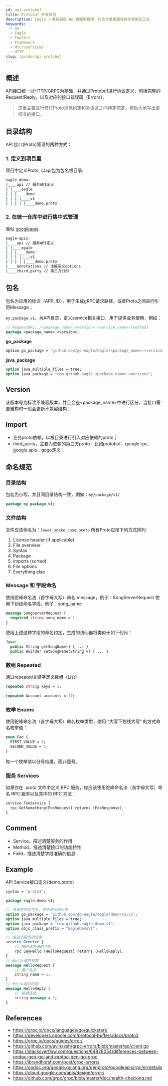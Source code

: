 ```yaml
---
id: api-protobuf
title: Protobuf 开发规范
description: Eagle 一套轻量级 Go 微服务框架，包含大量微服务相关框架及工具
keywords:
  - Go
  - Eagle
  - Toolkit
  - Framework
  - Microservices
  - HTTP
slug: /guide/api-protobuf
---
```


## 概述

API接口统一以HTTP/GRPC为基础，并通过Protobuf进行协议定义，包括完整的Request/Reply，以及对应的接口错误码（Errors）。

> 这里主要进行修订Proto规范约定和多语言之间特定商定，帮助大家写出更标准的接口。

## 目录结构

API 接口(Proto)管理的两种方式：

### 1. 定义到项目里

项目中定义Proto, 以api包为包名根目录:

```bash
eagle-demo：
|____api // 服务API定义
| |____eagle
| | |____demo
| | | |____v1
| | | | |____demo.proto
```

### 2. 在统一仓库中进行集中式管理

类似 [googleapis](https://github.com/googleapis/googleapis).

```bash
eagle-apis:
|____api // 服务API定义
| |____egale
| | |____demo
| | | |____v1
| | | | |____demo.proto
|____annotations // 注解定义options
|____third_party // 第三方引用
```

## 包名

包名为应用的标识（APP_ID），用于生成gRPC请求路径，或者Proto之间进行引用Message；

`my.package.v1`，为API目录，定义service相关接口，用于提供业务使用，例如：

```proto
// RequestURL: /<package_name>.<version>.<service_name>/{method}
package <package_name>.<version>;
```

**go_package**

```proto
option go_package = "github.com/go-eagle/eagle/<package_name>;<version>";
```

**java_package**

```proto
option java_multiple_files = true;
option java_package = "com.github.eagle.<package_name>.<version>";
```

## Version

该版本号为标注不兼容版本，并且会在<package_name>中进行区分，当接口需要重构时一般会更新不兼容结构；

## Import

- 业务proto依赖，以根目录进行引入对应依赖的proto；
- third_party，主要为依赖的第三方proto，比如protobuf、google rpc、google apis、gogo定义；

## 命名规范

### 目录结构​

包名为小写，并且同目录结构一致，例如：`my/package/v1/`

```proto
package my.package.v1;
```

### 文件结构

文件应该命名为：`lower_snake_case.proto` 所有Proto应按下列方式排列:

1. License header (if applicable)
2. File overview
3. Syntax
4. Package
5. Imports (sorted)
6. File options
7. Everything else

### Message 和 字段命名​

使用驼峰命名法（首字母大写）命名 message，例子：SongServerRequest 使用下划线命名字段，例子：song_name

```proto
message SongServerRequest {
  required string song_name = 1;
}
```

使用上述这种字段的命名约定，生成的访问器将类似于如下代码：

```proto
Java:
  public String getSongName() { ... }
  public Builder setSongName(String v) { ... }
```

### 数组 Repeated​

通过repeated关键字定义数组（List）

```proto
repeated string keys = 1;
...
repeated Account accounts = 17;
```

### 枚举 Enums​

使用驼峰命名法（首字母大写）命名枚举类型，使用 “大写下划线大写” 的方式命名枚举值：

```proto
enum Foo {
  FIRST_VALUE = 0;
  SECOND_VALUE = 1;
}
```

每一个枚举值以分号结尾，而非逗号。

### 服务 Services​

如果你在 .proto 文件中定义 RPC 服务，你应该使用驼峰命名法（首字母大写）命名 RPC 服务以及其中的 RPC 方法：

```proto
service FooService {
  rpc GetSomething(FooRequest) returns (FooResponse);
}
```

## Comment

- Service，描述清楚服务的作用
- Method，描述清楚接口的功能特性
- Field，描述清楚字段准确的信息

## Example

API Service接口定义(demo.proto)

```proto
syntax = "proto3";

package eagle.demo.v1;

// 多语言特定包名，用于源代码引用
option go_package = "github.com/go-eagle/eagle/demo/v1;v1";
option java_multiple_files = true;
option java_package = "com.github.eagle.demo.v1";
option objc_class_prefix = "EagleDemoV1";

// 描述该服务的信息
service Greeter {
    // 描述该方法的功能
    rpc SayHello (HelloRequest) returns (HelloReply);
}
// Hello请求参数
message HelloRequest {
    // 用户名字
    string name = 1;
}
// Hello返回结果
message HelloReply {
    // 结果信息
    string message = 1;
}
```

## References

- https://grpc.io/docs/languages/go/quickstart/
- https://developers.google.com/protocol-buffers/docs/proto3
- https://grpc.io/docs/guides/error/
- https://github.com/avinassh/grpc-errors/blob/master/go/client.go
- https://stackoverflow.com/questions/64828054/differences-between-protoc-gen-go-and-protoc-gen-go-grpc
- https://jbrandhorst.com/post/grpc-errors/
- https://godoc.org/google.golang.org/genproto/googleapis/rpc/errdetails
- https://cloud.google.com/apis/design/errors
- https://github.com/grpc/grpc/blob/master/doc/health-checking.md